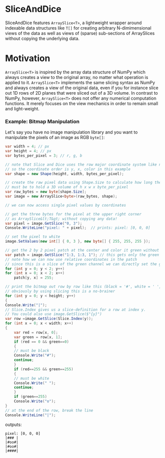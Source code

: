 # SliceAndDice

SliceAndDice features <code>ArraySlice&lt;T&gt;</code>, a lightweight wrapper around indexable data structures like <code>T[]</code> for creating arbitrary N-dimimensional views of the data as well as views of (sparse) sub-sections of ArraySlices without copying the underlying data.

# Motivation

<code>ArraySlice&lt;T&gt;</code> is inspired by the array data structure of NumPy which always creates a view to the original array, no matter what operation is applied to it. <code>ArraySlice&lt;T&gt;</code> implements the same slicing syntax as NumPy and always creates a view of the original data, even if you for instance slice out 1D rows of 2D planes that were sliced out of a 3D volume. In contrast to NumPy, however, <code>ArraySlice&lt;T&gt;</code> does not offer any numerical computation functions. It merely focuses on the view mechanics in order to remain small and light-weight.

### Example: Bitmap Manipulation
Let's say you have no image manipulation library and you want to manipulate the pixels of an image as RGB <code>byte[]</code>:

```csharp
var width = 4; // px
var height = 4; // px
var bytes_per_pixel = 3; // r, g, b

// note that Slice and Dice uses the row major coordinate system like numpy
// so the coordinate order is y, x, color in this example
var shape = new Shape(height, width, bytes_per_pixel);

// create the raw pixel data using Shape.Size to calculate how long the array 
// must be to hold a 3D volume of h x w x byte_per_pixel
var raw_bytes = new byte[shape.Size];
var image = new ArraySlice<byte>(raw_bytes, shape);

// we can now access single pixel values by coordinates

// get the three bytes for the pixel at the upper right corner 
// as ArraySlice&lt;T&gt; without copying any data!
var pixel = image.GetSlice("0, 3");
Console.WriteLine("pixel: " + pixel);  // prints: pixel: [0, 0, 0]

// set the pixel to white
image.SetValues(new int[] { 0, 3 }, new byte[] { 255, 255, 255 });

// get the 2 by 2 pixel patch at the center and color it green without copying any data:
var patch = image.GetSlice("1:3, 1:3, 1"); // this gets only the green channel 
// note how we can now use relative coordinates in the patch
// since this is a slice of the green channel we can directly set the green byte at location (y,x)
for (int y = 0; y < 2; y++)
for (int x = 0; x < 2; x++)
    patch[y, x] = 255; 

// print the bitmap out row by row like this (black = '#', white = ' ', green= 'o')
// obviously by using slicing this is a no-brainer
for (int y = 0; y < height; y++)
{
Console.Write("|");
// Slice.Index gives us a slice-definition for a row at index y. 
// You could also use image.GetSlice($"{y}")
var row =image.GetSlice(Slice.Index(y));
for (int x = 0; x < width; x++)
{
    var red = row[x, 0];
    var green = row[x, 1];
    if (red == 0 && green==0)
    {
	// must be black
	Console.Write("#");
	continue;
    }
    if (red==255 && green==255)
    {
	// must be white
	Console.Write(" ");
	continue;
    }
    if (green==255)
	Console.Write("o");
}
// at the end of the row, break the line
Console.WriteLine("|");
```

outputs:
```text
pixel: [0, 0, 0]
|### |
|#oo#|
|#oo#|
|####|
```
